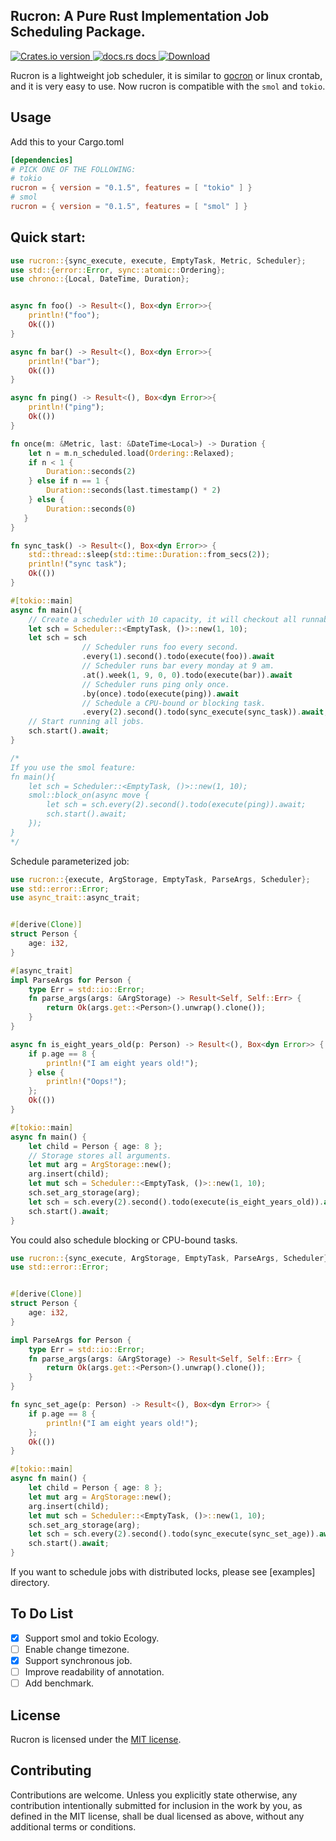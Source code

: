 ## Rucron: A Pure Rust Implementation Job Scheduling Package.
<a href="https://crates.io/crates/rucron">
    <img src="https://img.shields.io/crates/v/rucron.svg?style=flat-square"
    alt="Crates.io version" />
  </a>  
<!-- Docs -->
  <a href="https://docs.rs/rucron/latest/rucron/">
    <img src="https://img.shields.io/badge/docs-latest-blue.svg?style=flat-square"
      alt="docs.rs docs" />
  </a>
  <!-- Downloads -->
  <a href="https://crates.io/crates/rucron">
    <img src="https://img.shields.io/crates/d/rucron.svg?style=flat-square"
      alt="Download" />
  </a>  

Rucron is a lightweight job scheduler, it is similar to [gocron](https://github.com/go-co-op/gocron) or linux crontab, and it is very easy to use.
Now rucron is compatible with the `smol` and `tokio`.

## Usage
Add this to your Cargo.toml

```toml
[dependencies]
# PICK ONE OF THE FOLLOWING:
# tokio
rucron = { version = "0.1.5", features = [ "tokio" ] }
# smol
rucron = { version = "0.1.5", features = [ "smol" ] }
```

## Quick start:

```rust
use rucron::{sync_execute, execute, EmptyTask, Metric, Scheduler};
use std::{error::Error, sync::atomic::Ordering};
use chrono::{Local, DateTime, Duration};


async fn foo() -> Result<(), Box<dyn Error>>{
    println!("foo");
    Ok(())
}

async fn bar() -> Result<(), Box<dyn Error>>{
    println!("bar");
    Ok(())
}

async fn ping() -> Result<(), Box<dyn Error>>{
    println!("ping");
    Ok(())
}

fn once(m: &Metric, last: &DateTime<Local>) -> Duration {
    let n = m.n_scheduled.load(Ordering::Relaxed);
    if n < 1 {
        Duration::seconds(2)
    } else if n == 1 {
        Duration::seconds(last.timestamp() * 2)
    } else {
        Duration::seconds(0)
   }
}

fn sync_task() -> Result<(), Box<dyn Error>> {
    std::thread::sleep(std::time::Duration::from_secs(2));
    println!("sync task");
    Ok(())
}

#[tokio::main]
async fn main(){
    // Create a scheduler with 10 capacity, it will checkout all runnable jobs every second
    let sch = Scheduler::<EmptyTask, ()>::new(1, 10);
    let sch = sch
                // Scheduler runs foo every second.
                .every(1).second().todo(execute(foo)).await
                // Scheduler runs bar every monday at 9 am.
                .at().week(1, 9, 0, 0).todo(execute(bar)).await
                // Scheduler runs ping only once.
                .by(once).todo(execute(ping)).await
                // Schedule a CPU-bound or blocking task.
                .every(2).second().todo(sync_execute(sync_task)).await;
    // Start running all jobs.
    sch.start().await;
}

/*
If you use the smol feature:
fn main(){
    let sch = Scheduler::<EmptyTask, ()>::new(1, 10);
    smol::block_on(async move {
        let sch = sch.every(2).second().todo(execute(ping)).await;
        sch.start().await;
    });
}
*/
```
Schedule parameterized job:

```rust
use rucron::{execute, ArgStorage, EmptyTask, ParseArgs, Scheduler};
use std::error::Error;
use async_trait::async_trait;


#[derive(Clone)]
struct Person {
    age: i32,
}

#[async_trait]
impl ParseArgs for Person {
    type Err = std::io::Error;
    fn parse_args(args: &ArgStorage) -> Result<Self, Self::Err> {
        return Ok(args.get::<Person>().unwrap().clone());
    }
}

async fn is_eight_years_old(p: Person) -> Result<(), Box<dyn Error>> {
    if p.age == 8 {
        println!("I am eight years old!");
    } else {
        println!("Oops!");
    };
    Ok(())
}

#[tokio::main]
async fn main() {
    let child = Person { age: 8 };
    // Storage stores all arguments.
    let mut arg = ArgStorage::new();
    arg.insert(child);
    let mut sch = Scheduler::<EmptyTask, ()>::new(1, 10);
    sch.set_arg_storage(arg);
    let sch = sch.every(2).second().todo(execute(is_eight_years_old)).await;
    sch.start().await;
}
```

You could also schedule blocking or CPU-bound tasks.

```rust
use rucron::{sync_execute, ArgStorage, EmptyTask, ParseArgs, Scheduler};
use std::error::Error;


#[derive(Clone)]
struct Person {
    age: i32,
}

impl ParseArgs for Person {
    type Err = std::io::Error;
    fn parse_args(args: &ArgStorage) -> Result<Self, Self::Err> {
        return Ok(args.get::<Person>().unwrap().clone());
    }
}

fn sync_set_age(p: Person) -> Result<(), Box<dyn Error>> {
    if p.age == 8 {
        println!("I am eight years old!");
    };
    Ok(())
}

#[tokio::main]
async fn main() {
    let child = Person { age: 8 };
    let mut arg = ArgStorage::new();
    arg.insert(child);
    let mut sch = Scheduler::<EmptyTask, ()>::new(1, 10);
    sch.set_arg_storage(arg);
    let sch = sch.every(2).second().todo(sync_execute(sync_set_age)).await;
    sch.start().await;
}
```

If you want to schedule jobs with distributed locks, please see [examples] directory.

## To Do List
- [x] Support smol and tokio Ecology.
- [ ] Enable change timezone.
- [x] Support synchronous job.
- [ ] Improve readability of annotation.
- [ ] Add benchmark.

## License
Rucron is licensed under the [MIT license](https://opensource.org/licenses/MIT).

## Contributing

Contributions are welcome. Unless you explicitly state otherwise, 
any contribution intentionally submitted for inclusion in the work by you, as defined in the MIT license, shall be dual licensed as above, 
without any additional terms or conditions.
